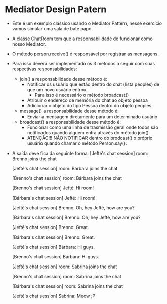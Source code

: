 # Mediator Design Patern

- Este é um exemplo clássico usando o Mediator Pattern, nesse exercício vamos simular uma sala de bate papo.
- A classe ChatRoom tem que a responsabilidade de funcionar como nosso Mediator.
- O método person.receive() é responsável por registrar as mensagens.
- Para isso deverá ser implementado os 3 metodos a seguir com suas respectivas responsabilidades:
  - join() a responsabilidade desse método é:
    - Notificar os usuário que estão dentro do chat (lista peoples) de que um novo usuário entrou.
      - Para isso é necessário o método broadcast()
    - Atribuir o endereço de memória do chat ao objeto pessoa
    - Adicionar o objeto do tipo Pessoa dentro do objeto peoples.
  - message() a responsabilidade desse método é:
    - Enviar a mensagem diretamente para um determinado usuário
  - broadcast() a responsabilidade desse método é:
    - Funcionar como uma linha de trasmissão geral onde todos são notificados quando alguem entra através do método join()
    - ATENÇÃO!!! NÃO NOTIFICAR dentro do brodcast() o próprio usuário quando chamar o método Person.say().

- A saída deve fica da seguinte forma:
  [Jefté's chat session] room: Brenno joins the chat
  
  [Jefté's chat session] room: Bárbara joins the chat
  
  [Brenno's chat session] room: Bárbara joins the chat  
  
  [Brenno's chat session] Jefté: Hi room!
  
  [Bárbara's chat session] Jefté: Hi room!
  
  [Jefté's chat session] Brenno: Oh, hey Jefté, how are you?  
  
  [Bárbara's chat session] Brenno: Oh, hey Jefté, how are you?
  
  [Jefté's chat session] Brenno: Great.
  
  [Bárbara's chat session] Brenno: Great.
  
  [Jefté's chat session] Bárbara: Hi guys.
  
  [Brenno's chat session] Bárbara: Hi guys.
  
  [Jefté's chat session] room: Sabrina joins the chat
  
  [Brenno's chat session] room: Sabrina joins the chat  
  
  [Bárbara's chat session] room: Sabrina joins the chat  
  
  [Jefté's chat session] Sabrina: Meow ;P
